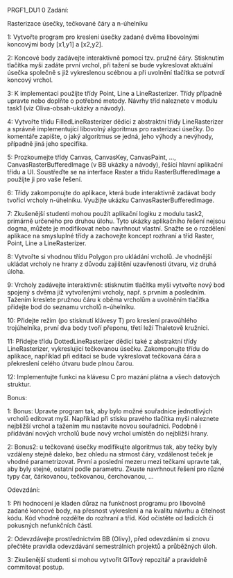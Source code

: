 PRGF1_DU1
0
Zadání: 


Rasterizace úsečky, tečkované čáry a n-úhelníku

1:  Vytvořte program pro kreslení úsečky zadané dvěma libovolnými koncovými body [x1,y1] a [x2,y2].

2:  Koncové body zadávejte interaktivně pomocí tzv. pružné čáry. Stisknutím tlačítka myši zadáte první vrchol, při tažení se bude vykreslovat aktuální úsečka společně s již vykreslenou scébnou a při uvolnění tlačítka se potvrdí koncový vrchol.

3:  K implementaci použijte třídy Point, Line a LineRasterizer. Třídy případně upravte nebo doplňte o potřebné metody. Návrhy tříd naleznete v modulu task1 (viz Oliva-obsah-ukázky a návody).

4:  Vytvořte třídu FilledLineRasterizer dědící z abstraktní třídy LineRasterizer a správně implementující libovolný algoritmus pro rasterizaci úsečky. Do komentáře zapište, o jaký algoritmus se jedná, jeho výhody a nevýhody, případně jiná jeho specifika.

5:  Prozkoumejte třídy Canvas, CanvasKey, CanvasPaint, …, CanvasRasterBufferedImage (v BB ukázky a návody), řešící hlavní aplikační třídu a UI. Soustřeďte se na interface Raster a třídu RasterBufferedImage a použijte ji pro vaše řešení.

6:  Třídy zakomponujte do aplikace, která bude interaktivně zadávat body tvořící vrcholy n-úhelníku. Využijte ukázku CanvasRasterBufferedImage.

7:  Zkušenější studenti mohou použít aplikační logiku z modulu task2, primárně určeného pro druhou úlohu. Tyto ukázky aplikačního řešení nejsou dogma, můžete je modifikovat nebo navrhnout vlastní. Snažte se o rozdělení aplikace na smysluplné třídy a zachovejte koncept rozhraní a tříd Raster, Point, Line a LineRasterizer.

8:  Vytvořte si vhodnou třídu Polygon pro ukládání vrcholů. Je vhodnější ukládat vrcholy ne hrany z důvodu zajištění uzavřenosti útvaru, viz druhá úloha.

9:  Vrcholy zadávejte interaktivně: stisknutím tlačítka myši vytvořte nový bod spojený s dvěma již vytvořenými vrcholy, např. s prvním a posledním. Tažením kreslete pružnou čáru k oběma vrcholům a uvolněním tlačítka přidejte bod do seznamu vrcholů n-úhelníku.

10: Přidejte režim (po stisknutí klávesy T) pro kreslení pravoúhlého trojúhelníka, první dva body tvoří přeponu, třetí leží Thaletově kružnici.

11: Přidejte třídu DottedLineRasterizer dědící také z abstraktní třídy LineRasterizer, vykreslující tečkovanou úsečku. Zakomponujte třídu do aplikace, například při editaci se bude vykreslovat tečkovaná čára a překreslení celého útvaru bude plnou čarou.

12: Implementujte funkci na klávesu C pro mazání plátna a všech datových struktur.

Bonus:

1:  Bonus: Upravte program tak, aby bylo možné souřadnice jednotlivých vrcholů editovat myší. Například při stisku pravého tlačítka myši naleznete nejbližší vrchol a tažením mu nastavíte novou souřadnici. Podobně i přidávání nových vrcholů bude nový vrchol umístěn do nejbližší hrany.

2:  Bonus2: u tečkované úsečky modifikujte algoritmus tak, aby tečky byly vzdáleny stejně daleko, bez ohledu na strmost čáry, vzdálenost teček je vhodné parametrizovat. První a poslední mezeru mezi tečkami upravte tak, aby byly stejné, ostatní podle parametru. Zkuste navrhnout řešení pro různé typy čar, čárkovanou, tečkovanou, čerchovanou, …

Odevzdání:

1:  Při hodnocení je kladen důraz na funkčnost programu pro libovolně zadané koncové body, na přesnost vykreslení a na kvalitu návrhu a čitelnost kódu. Kód vhodně rozdělte do rozhraní a tříd. Kód očistěte od ladicích či pokusných nefunkčních částí.

2:  Odevzdávejte prostřednictvím BB (Olivy), před odevzdáním si znovu přečtěte pravidla odevzdávání semestrálních projektů a průběžných úloh.

3:  Zkušenější studenti si mohou vytvořit GITový repozitář a pravidelně commitovat postup.
